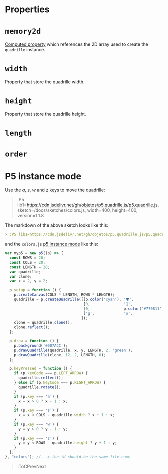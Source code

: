 # Properties

# `memory2d`

[Computed property](https://www.w3schools.com/js/js_object_accessors.asp) which references the 2D array used to create the `quadrille` instance.

# `width`

Property that store the quadrille width.

# `height`

Property that store the quadrille height.

# `length`

# `order`

# P5 instance mode

Use the *a*, *s*, *w* and *z* keys to move the quadrille:

> :P5 lib1=https://cdn.jsdelivr.net/gh/objetos/p5.quadrille.js/p5.quadrille.js, sketch=/docs/sketches/colors.js, width=400, height=400, version=1.1.8

The markdown of the above sketch looks like this:

```markdown
> :P5 lib1=https://cdn.jsdelivr.net/gh/objetos/p5.quadrille.js/p5.quadrille.js, sketch=/docs/sketches/colors.js, width=400, height=400, version=1.1.8
```

and the `colors.js` [p5 instance mode](https://github.com/processing/p5.js/wiki/Global-and-instance-mode) like this:

```js | colors.js
var myp5 = new p5((p) => {
  const ROWS = 20;
  const COLS = 20;
  const LENGTH = 20;
  var quadrille;
  var clone;
  var x = 2, y = 2;

  p.setup = function () {
    p.createCanvas(COLS * LENGTH, ROWS * LENGTH);
    quadrille = p.createQuadrille([[p.color('cyan'), '👽',               0    ],
                                   [0,               '🤔',              '🙈' ],
                                   [0,               p.color('#770811'), 0   ],
                                   ['g',             'o',                'l' ]
                                  ]);
    clone = quadrille.clone();
    clone.reflect();
  };

  p.draw = function () {
    p.background('#007ACC');
    p.drawQuadrille(quadrille, x, y, LENGTH, 2, 'green');
    p.drawQuadrille(clone, 12, 2, LENGTH, 0);
  };

  p.keyPressed = function () {
    if (p.keyCode === p.LEFT_ARROW) {
      quadrille.reflect();
    } else if (p.keyCode === p.RIGHT_ARROW) {
      quadrille.rotate();
    }
    if (p.key === 'a') {
      x = x > 0 ? x - 1 : x;
    }
    if (p.key === 's') {
      x = x < COLS - quadrille.width ? x + 1 : x;
    }
    if (p.key === 'w') {
      y = y > 0 ? y - 1 : y;
    }
    if (p.key === 'z') {
      y = y < ROWS - quadrille.height ? y + 1 : y;
    }
  };
}, "colors"); // --> the id should be the same file name
```

> :ToCPrevNext